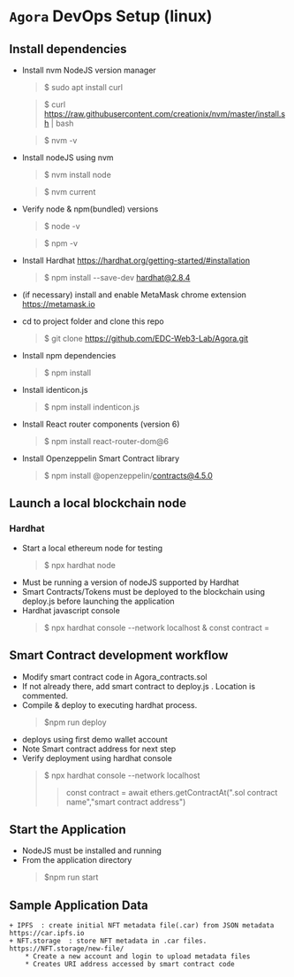 # `Agora` DevOps Setup (linux)

## Install dependencies
- Install nvm   NodeJS version manager
    > $ sudo apt install curl 

    > $ curl https://raw.githubusercontent.com/creationix/nvm/master/install.sh | bash
    
    > $ nvm -v

- Install nodeJS using nvm
    > $ nvm install node

    > $ nvm current
- Verify node & npm(bundled) versions
    > $ node -v

    > $ npm -v
- Install Hardhat   https://hardhat.org/getting-started/#installation
    > $ npm install --save-dev hardhat@2.8.4

- (if necessary) install and enable MetaMask chrome extension https://metamask.io

- cd to project folder and clone this repo
    > $ git clone https://github.com/EDC-Web3-Lab/Agora.git

- Install npm dependencies 
    > $ npm install
- Install identicon.js
    > $ npm install indenticon.js
- Install React router components  (version 6)
    > $ npm install react-router-dom@6
- Install Openzeppelin Smart Contract library
    > $ npm install @openzeppelin/contracts@4.5.0

## Launch a local blockchain node
### Hardhat 
+ Start a local ethereum node for testing
    > $ npx hardhat node
+ Must be running a version of nodeJS supported by Hardhat
+ Smart Contracts/Tokens must be deployed to the blockchain using deploy.js before launching the application
+ Hardhat javascript console
    > $ npx hardhat console --network localhost
    >& const contract = 

## Smart Contract development workflow
+ Modify smart contract code in Agora_contracts.sol
+ If not already there, add smart contract to deploy.js . Location is commented.
+ Compile & deploy to executing hardhat process.
    > $npm run deploy
+ deploys using first demo wallet account 
+ Note Smart contract address for next step
+ Verify deployment using hardhat console
  > $ npx hardhat console --network localhost
  >>const contract = await ethers.getContractAt(".sol contract name","smart contract address")

 
## Start the Application
+ NodeJS must be installed and running
+ From the application directory
    > $npm run start
## Sample Application Data
    + IPFS  : create initial NFT metadata file(.car) from JSON metadata https://car.ipfs.io 
    + NFT.storage  : store NFT metadata in .car files. https://NFT.storage/new-file/
        * Create a new account and login to upload metadata files
        * Creates URI address accessed by smart contract code